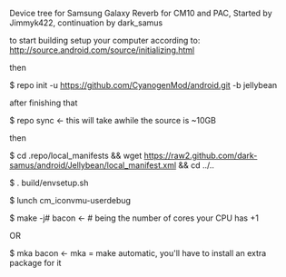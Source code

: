 Device tree for Samsung Galaxy Reverb for CM10 and PAC,
Started by Jimmyk422, continuation by dark_samus 

to start building setup your computer according to:
http://source.android.com/source/initializing.html

then

$ repo init -u https://github.com/CyanogenMod/android.git -b jellybean

after finishing that

$ repo sync <- this will take awhile the source is ~10GB

then

$ cd .repo/local_manifests && wget https://raw2.github.com/dark-samus/android/Jellybean/local_manifest.xml && cd ../..

$ . build/envsetup.sh

$ lunch cm_iconvmu-userdebug

$ make -j# bacon <- # being the number of cores your CPU has +1 

OR

$ mka bacon <- mka = make automatic, you'll have to install an extra package for it

